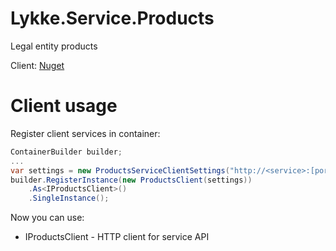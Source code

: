 # Lykke.Service.Products

Legal entity products

Client: [Nuget](https://www.nuget.org/packages/Lykke.Service.Products.Client/)

# Client usage

Register client services in container:

```cs
ContainerBuilder builder;
...
var settings = new ProductsServiceClientSettings("http://<service>:[port]/");
builder.RegisterInstance(new ProductsClient(settings))
    .As<IProductsClient>()
    .SingleInstance();
```

Now you can use:

* IProductsClient - HTTP client for service API